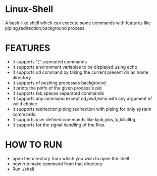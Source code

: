 # Linux-Shell
A bash-like shell which can execute some commands with features like piping,redirection,background process.

# FEATURES

  * It supports ";" seperated commands
*	 It supports environment variables to be displayed using echo
*	 It supports cd command by taking the current present dir as home directory
*	 It supports of pushing processes background
*	 It prints the pinfo of the given process's pid
*	 It supports tab,spaces separated commands
*	 It supports any command except cd,pwd,echo with any argument of valid choice
*	 It supports redirection,piping,redirection with piping for only system commands.
*	 It supports user defined commands like kjob,jobs,fg,killallbg;
*	 It supports for the signal handling of the files.
  
# HOW TO RUN
  * open the directory from which you wish to open the shell
*	 now run make command from that directory
*	 Run ./shell 


